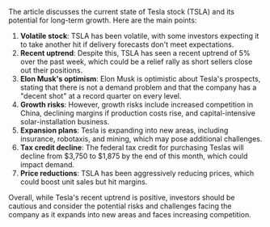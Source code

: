 The article discusses the current state of Tesla stock (TSLA) and its potential for long-term growth. Here are the main points:

1. **Volatile stock**: TSLA has been volatile, with some investors expecting it to take another hit if delivery forecasts don't meet expectations.
2. **Recent uptrend**: Despite this, TSLA has seen a recent uptrend of 5% over the past week, which could be a relief rally as short sellers close out their positions.
3. **Elon Musk's optimism**: Elon Musk is optimistic about Tesla's prospects, stating that there is not a demand problem and that the company has a "decent shot" at a record quarter on every level.
4. **Growth risks**: However, growth risks include increased competition in China, declining margins if production costs rise, and capital-intensive solar-installation business.
5. **Expansion plans**: Tesla is expanding into new areas, including insurance, robotaxis, and mining, which may pose additional challenges.
6. **Tax credit decline**: The federal tax credit for purchasing Teslas will decline from $3,750 to $1,875 by the end of this month, which could impact demand.
7. **Price reductions**: TSLA has been aggressively reducing prices, which could boost unit sales but hit margins.

Overall, while Tesla's recent uptrend is positive, investors should be cautious and consider the potential risks and challenges facing the company as it expands into new areas and faces increasing competition.